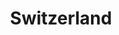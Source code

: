 ---
layout: default
title:  "Switzerland"
category: country-profiles
summary: ""
index: 5
frontpage: yes
parent: sectors
permalink: /country-profiles/switzerland/
prev: { title: "Netherlands", url: "/country-profiles/netherlands/"}
next: { title: "Norway", url: "/country-profiles/norway/"}
---